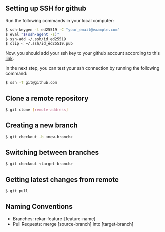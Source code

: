 ## Setting up SSH for github
Run the following commands in your local computer:
```bash
$ ssh-keygen -t ed25519 -C "your_email@example.com"
$ eval "$(ssh-agent -s)"
$ ssh-add ~/.ssh/id_ed25519
$ clip < ~/.ssh/id_ed25519.pub
```
Now, you should add your ssh key to your github account according to this [link](https://docs.github.com/en/authentication/connecting-to-github-with-ssh/adding-a-new-ssh-key-to-your-github-account).

In the next step, you can test your ssh connection by running the following command:
```bash
$ ssh -T git@github.com
```

## Clone a remote repository

```bash
$ git clone [remote-address]
```

## Creating a new branch

```bash
$ git checkout -b <new-branch>
```

## Switching between branches

```bash
$ git checkout <target-branch>
```

## Getting latest changes from remote

```bash
$ git pull
```

## Naming Conventions

- Branches: rekar-feature-[feature-name]
- Pull Requests: merge [source-branch] into [target-branch]
